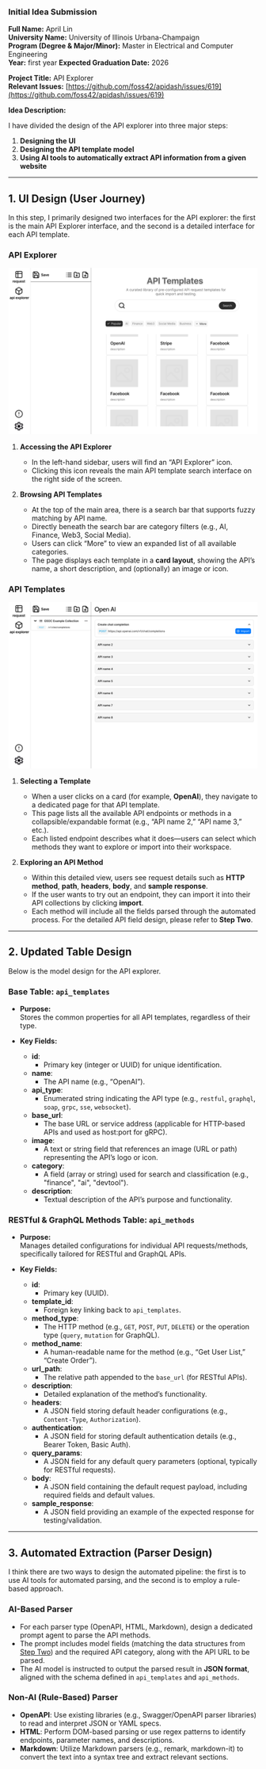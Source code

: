 ### Initial Idea Submission

**Full Name:** April Lin  
**University Name:** University of Illinois Urbana-Champaign  
**Program (Degree & Major/Minor):** Master in Electrical and Computer Engineering  
**Year:** first year
**Expected Graduation Date:** 2026  

**Project Title:** API Explorer  
**Relevant Issues:** [https://github.com/foss42/apidash/issues/619](https://github.com/foss42/apidash/issues/619)

**Idea Description:**

I have divided the design of the API explorer into three major steps:

1. **Designing the UI**  
2. **Designing the API template model**  
3. **Using AI tools to automatically extract API information from a given website**

---

## 1. UI Design (User Journey)

In this step, I primarily designed two interfaces for the API explorer: the first is the main API Explorer interface, and the second is a detailed interface for each API template.

### API Explorer
![api explorer](images/API_Explorer_Main.png)
1. **Accessing the API Explorer**  
   - In the left-hand sidebar, users will find an “API Explorer” icon.  
   - Clicking this icon reveals the main API template search interface on the right side of the screen.

2. **Browsing API Templates**  
   - At the top of the main area, there is a search bar that supports fuzzy matching by API name.  
   - Directly beneath the search bar are category filters (e.g., AI, Finance, Web3, Social Media).  
   - Users can click “More” to view an expanded list of all available categories.  
   - The page displays each template in a **card layout**, showing the API’s name, a short description, and (optionally) an image or icon.

### API Templates
![api explorer](images/API_Explorer_Template.png)
1. **Selecting a Template**  
   - When a user clicks on a card (for example, **OpenAI**), they navigate to a dedicated page for that API template.  
   - This page lists all the available API endpoints or methods in a collapsible/expandable format (e.g., “API name 2,” “API name 3,” etc.).  
   - Each listed endpoint describes what it does—users can select which methods they want to explore or import into their workspace.

2. **Exploring an API Method**  
   - Within this detailed view, users see request details such as **HTTP method**, **path**, **headers**, **body**, and **sample response**.  
   - If the user wants to try out an endpoint, they can import it into their API collections by clicking **import**.
   - Each method will include all the fields parsed through the automated process. For the detailed API field design, please refer to **Step Two**.

---

## 2. Updated Table Design

Below is the model design for the API explorer.

### **Base Table: `api_templates`**
- **Purpose:**  
  Stores the common properties for all API templates, regardless of their type.

- **Key Fields:**  
  - **id**:  
    - Primary key (integer or UUID) for unique identification.  
  - **name**:  
    - The API name (e.g., “OpenAI”).  
  - **api_type**:  
    - Enumerated string indicating the API type (e.g., `restful`, `graphql`, `soap`, `grpc`, `sse`, `websocket`).  
  - **base_url**:  
    - The base URL or service address (applicable for HTTP-based APIs and used as host:port for gRPC).  
  - **image**:  
    - A text or string field that references an image (URL or path) representing the API’s logo or icon.  
  - **category**:  
    - A field (array or string) used for search and classification (e.g., "finance", "ai", "devtool").  
  - **description**:  
    - Textual description of the API’s purpose and functionality.  

### **RESTful & GraphQL Methods Table: `api_methods`**
- **Purpose:**  
  Manages detailed configurations for individual API requests/methods, specifically tailored for RESTful and GraphQL APIs.

- **Key Fields:**  
  - **id**:  
    - Primary key (UUID).  
  - **template_id**:  
    - Foreign key linking back to `api_templates`.  
  - **method_type**:  
    - The HTTP method (e.g., `GET`, `POST`, `PUT`, `DELETE`) or the operation type (`query`, `mutation` for GraphQL).  
  - **method_name**:  
    - A human-readable name for the method (e.g., “Get User List,” “Create Order”).  
  - **url_path**:  
    - The relative path appended to the `base_url` (for RESTful APIs).  
  - **description**:  
    - Detailed explanation of the method’s functionality.  
  - **headers**:  
    - A JSON field storing default header configurations (e.g., `Content-Type`, `Authorization`).  
  - **authentication**:  
    - A JSON field for storing default authentication details (e.g., Bearer Token, Basic Auth).  
  - **query_params**:  
    - A JSON field for any default query parameters (optional, typically for RESTful requests).  
  - **body**:  
    - A JSON field containing the default request payload, including required fields and default values.  
  - **sample_response**:  
    - A JSON field providing an example of the expected response for testing/validation.  

---

## 3. Automated Extraction (Parser Design)

I think there are two ways to design the automated pipeline: the first is to use AI tools for automated parsing, and the second is to employ a rule-based approach.

### **AI-Based Parser**  
- For each parser type (OpenAPI, HTML, Markdown), design a dedicated prompt agent to parse the API methods.  
- The prompt includes model fields (matching the data structures from [Step Two](#2-updated-table-design)) and the required API category, along with the API URL to be parsed.  
- The AI model is instructed to output the parsed result in **JSON format**, aligned with the schema defined in `api_templates` and `api_methods`.

### **Non-AI (Rule-Based) Parser**  
- **OpenAPI**: Use existing libraries (e.g., Swagger/OpenAPI parser libraries) to read and interpret JSON or YAML specs.  
- **HTML**: Perform DOM-based parsing or use regex patterns to identify endpoints, parameter names, and descriptions.  
- **Markdown**: Utilize Markdown parsers (e.g., remark, markdown-it) to convert the text into a syntax tree and extract relevant sections.
